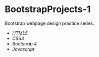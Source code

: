 # BootstrapProjects-1

Bootstrap webpage design practice series.

- _HTML5_
- _CSS3_
- _Bootstrap 4_
- _Javascript_
